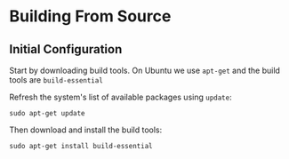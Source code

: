 Building From Source
====================

Initial Configuration
---------------------

Start by downloading build tools. On Ubuntu we use `apt-get` and the build tools are `build-essential`


Refresh the system's list of available packages using `update`:

```
sudo apt-get update
```

Then download and install the build tools:

```
sudo apt-get install build-essential
```
